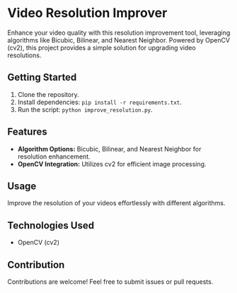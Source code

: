 # Video Resolution Improver

Enhance your video quality with this resolution improvement tool, leveraging algorithms like Bicubic, Bilinear, and Nearest Neighbor. Powered by OpenCV (cv2), this project provides a simple solution for upgrading video resolutions.

## Getting Started

1. Clone the repository.
2. Install dependencies: `pip install -r requirements.txt`.
3. Run the script: `python improve_resolution.py`.

## Features

- **Algorithm Options:** Bicubic, Bilinear, and Nearest Neighbor for resolution enhancement.
- **OpenCV Integration:** Utilizes cv2 for efficient image processing.

## Usage

Improve the resolution of your videos effortlessly with different algorithms.

## Technologies Used

- OpenCV (cv2)

## Contribution

Contributions are welcome! Feel free to submit issues or pull requests.
